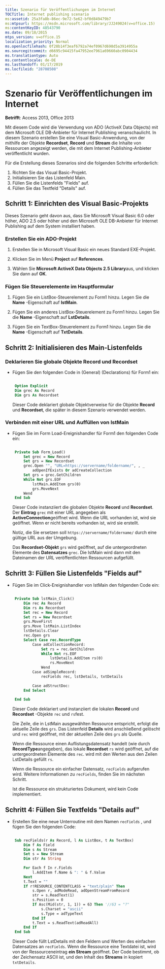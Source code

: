 ```yaml
---
title: Szenario für Veröffentlichungen im Internet
TOCTitle: Internet publishing scenario
ms:assetid: 25a3fa8b-86ec-9e72-5e62-bf0d849479b7
ms:mtpsurl: https://msdn.microsoft.com/library/JJ249024(v=office.15)
ms:contentKeyID: 48543790
ms.date: 09/18/2015
mtps_version: v=office.15
localization_priority: Normal
ms.openlocfilehash: 0f28b14f3eaf6792a74ef0967d698d5a3914955a
ms.sourcegitcommit: d6695c94415fa47952ee7961a69660abc0904434
ms.translationtype: Auto
ms.contentlocale: de-DE
ms.lasthandoff: 01/17/2019
ms.locfileid: "28708508"
---
```

# <a name="internet-publishing-scenario"></a>Szenario für Veröffentlichungen im Internet

**Betrifft**: Access 2013, Office 2013

Mit diesem Code wird die Verwendung von ADO (ActiveX Data Objects) mit dem Microsoft OLE DB-Anbieter für Internet Publishing veranschaulicht. In diesem Szenario erstellen Sie eine Visual Basic-Anwendung, von der mithilfe der Objekte **Recordset**, **Record** und **Stream** die Inhalte von Ressourcen angezeigt werden, die mit dem Internet Publishing-Anbieter veröffentlicht wurden.

Für die Erstellung dieses Szenarios sind die folgenden Schritte erforderlich: 

1. Richten Sie das Visual Basic-Projekt.
2. Initialisieren Sie das Listenfeld Main.
3. Füllen Sie die Listenfelds "Fields" auf.
4. Füllen Sie das Textfeld "Details" auf.

## <a name="step-1-set-up-the-visual-basic-project"></a>Schritt 1: Einrichten des Visual Basic-Projekts

Dieses Szenario geht davon aus, dass Sie Microsoft Visual Basic 6.0 oder höher, ADO 2.5 oder höher und den Microsoft OLE DB-Anbieter für Internet Publishing auf dem System installiert haben.

### <a name="create-an-ado-project"></a>Erstellen Sie ein ADO-Projekt

1.  Erstellen Sie in Microsoft Visual Basic ein neues Standard EXE-Projekt.

2.  Klicken Sie im Menü **Project** auf **References**.

3.  Wählen Sie **Microsoft ActiveX Data Objects 2.5 Library**aus, und klicken Sie dann auf **OK**.

### <a name="insert-controls-on-the-main-form"></a>Fügen Sie Steuerelemente im Hauptformular

1.  Fügen Sie ein ListBox-Steuerelement zu Form1 hinzu. Legen Sie die **Name** -Eigenschaft auf **IstMain**.

2.  Fügen Sie ein anderes ListBox-Steuerelement zu Form1 hinzu. Legen Sie die **Name** -Eigenschaft auf **LstDetails**.

3.  Fügen Sie ein TextBox-Steuerelement zu Form1 hinzu. Legen Sie die **Name** -Eigenschaft auf **TxtDetails**.

## <a name="step-2-initialize-the-main-list-box"></a>Schritt 2: Initialisieren des Main-Listenfelds

### <a name="declare-global-record-and-recordset-objects"></a>Deklarieren Sie globale Objekte Record und Recordset

- Fügen Sie den folgenden Code in (General) (Declarations) für Form1 ein:

    
   ```vb 
     
    Option Explicit 
    Dim grec As Record 
    Dim grs As Recordset 
   ```
    
   Dieser Code deklariert globale Objektverweise für die Objekte **Record** und **Recordset**, die später in diesem Szenario verwendet werden.

### <a name="connect-to-a-url-and-populate-lstmain"></a>Verbinden mit einer URL und Auffüllen von IstMain

- Fügen Sie im Form Load-Ereignishandler für Form1 den folgenden Code ein:
    
   ```vb 
     
    Private Sub Form_Load() 
        Set grec = New Record 
        Set grs = New Recordset 
        grec.Open "", "URL=https://servername/foldername/", , _ 
            adOpenIfExists Or adCreateCollection 
        Set grs = grec.GetChildren 
        While Not grs.EOF 
            lstMain.AddItem grs(0) 
            grs.MoveNext 
        Wend 
    End Sub 
   ```
    
   Dieser Code instanziiert die globalen Objekte **Record** und **Recordset**. Der **Eintrag** `grec` mit einer URL angegeben als **ActiveConnection**geöffnet wird. Wenn die URL vorhanden ist, wird sie geöffnet. Wenn er nicht bereits vorhanden ist, wird sie erstellt. 
   
   Notiz, die Sie ersetzen soll `https://servername/foldername/` durch eine gültige URL aus der Umgebung. 
   
   Das **Recordset-Objekt** `grs` wird geöffnet, auf die untergeordneten Elemente des **Datensatzes** `grec`. Die IstMain wird dann mit den Dateinamen der URL veröffentlichten Ressourcen aufgefüllt.

## <a name="step-3-populate-the-fields-list-box"></a>Schritt 3: Füllen Sie Listenfelds "Fields auf"

- Fügen Sie im Click-Ereignishandler von IstMain den folgenden Code ein:

   ```vb 
    
    Private Sub lstMain_Click() 
        Dim rec As Record 
        Dim rs As Recordset 
        Set rec = New Record 
        Set rs = New Recordset 
        grs.MoveFirst 
        grs.Move lstMain.ListIndex 
        lstDetails.Clear 
        rec.Open grs 
        Select Case rec.RecordType 
            Case adCollectionRecord: 
                Set rs = rec.GetChildren 
                While Not rs.EOF 
                    lstDetails.AddItem rs(0) 
                    rs.MoveNext 
                Wend 
            Case adSimpleRecord: 
                recFields rec, lstDetails, txtDetails 
                
            Case adStructDoc: 
        End Select 
        
    End Sub 
   ```

   Dieser Code deklariert und instanziiert die lokalen **Record** und **Recordset** -Objekte `rec` und `rs`fest.

   Die Zeile, die in LstMain ausgewählten Ressource entspricht, erfolgt die aktuelle Zeile des `grs`. Das Listenfeld **Details** wird anschließend gelöscht und `rec` wird geöffnet, mit der aktuellen Zeile des `grs` als Quelle.

   Wenn die Ressource einen Auflistungsdatensatz handelt (wie durch **RecordType**angegeben), das lokale **Recordset** `rs` wird geöffnet, auf die untergeordneten Elemente des `rec`. wird mit den Werten aus den Zeilen LstDetails gefüllt `rs`.

   Wenn die Ressource ein einfacher Datensatz, `recFields` aufgerufen wird. Weitere Informationen zu `recFields`, finden Sie im nächsten Schritt.

   Ist die Ressource ein strukturiertes Dokument, wird kein Code implementiert.

## <a name="step-4-populate-the-details-text-box"></a>Schritt 4: Füllen Sie Textfelds "Details auf"

- Erstellen Sie eine neue Unterroutine mit dem Namen `recFields` , und fügen Sie den folgenden Code:

   ```vb 
    
    Sub recFields(r As Record, l As ListBox, t As TextBox) 
        Dim f As Field 
        Dim s As Stream 
        Set s = New Stream 
        Dim str As String 
        
        For Each f In r.Fields 
            l.AddItem f.Name & ": " & f.Value 
        Next 
        t.Text = "" 
        If r!RESOURCE_CONTENTCLASS = "text/plain" Then 
            s.Open r, adModeRead, adOpenStreamFromRecord 
            str = s.ReadText(1) 
            s.Position = 0 
            If Asc(Mid(str, 1, 1)) = 63 Then '//63 = "?" 
                s.Charset = "ascii" 
                s.Type = adTypeText 
            End If 
            t.Text = s.ReadText(adReadAll) 
        End If 
    End Sub 
   ```

   Dieser Code füllt LstDetails mit den Feldern und Werten des einfachen Datensatzes an `recFields`. Wenn die Ressource eine Textdatei ist, wird von der Ressourceneintrag **ein Stream** geöffnet. Der Code bestimmt, ob der Zeichensatz ASCII ist, und den Inhalt des **Streams** in kopiert `txtDetails`.

